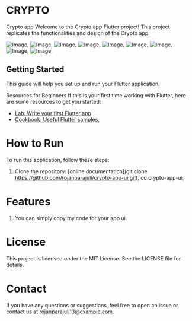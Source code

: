 # CRYPTO

Crypto app 
Welcome to the Crypto app Flutter project! This project replicates the functionalities and design of the Crypto app.


![Image](assets/Screenshot_2024-07-27-15-08-35-17_bc22b0c04ef602a47b16fea4d4675865.jpg),
![Image](assets/Screenshot_2024-07-27-15-08-45-45_bc22b0c04ef602a47b16fea4d4675865.jpg),
![Image](assets/Screenshot_2024-07-27-15-08-49-03_bc22b0c04ef602a47b16fea4d4675865.jpg),
![Image](assets/Screenshot_2024-07-27-15-08-52-29_bc22b0c04ef602a47b16fea4d4675865.jpg),
![Image](assets/Screenshot_2024-07-27-15-08-55-58_bc22b0c04ef602a47b16fea4d4675865.jpg),
![Image](assets/Screenshot_2024-07-27-15-09-01-99_bc22b0c04ef602a47b16fea4d4675865.jpg),
![Image](assets/Screenshot_2024-07-27-15-09-11-02_bc22b0c04ef602a47b16fea4d4675865.jpg),
![Image](assets/Screenshot_2024-07-27-15-09-14-68_bc22b0c04ef602a47b16fea4d4675865.jpg),
![Image](assets/Screenshot_2024-07-27-15-09-17-64_bc22b0c04ef602a47b16fea4d4675865.jpg),







## Getting Started

This guide will help you set up and run your Flutter application.


Resources for Beginners
If this is your first time working with Flutter, here are some resources to get you started:


- [Lab: Write your first Flutter app](https://docs.flutter.dev/get-started/codelab)
- [Cookbook: Useful Flutter samples](https://docs.flutter.dev/cookbook),

# How to Run
To run this application, follow these steps:

1. Clone the repository:
[online documentation](git clone https://github.com/rojanparajuli/crypto-app-ui.git), cd crypto-app-ui,


# Features
1. You can simply copy my code for your app ui.

# License
This project is licensed under the MIT License. See the LICENSE file for details.

# Contact
If you have any questions or suggestions, feel free to open an issue or contact us at rojanparajuli13@example.com.

